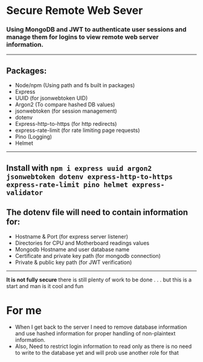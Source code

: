 # Secure Remote Web Sever #
### Using MongoDB and JWT to authenticate user sessions and manage them for logins to view remote web server information. 
---
## Packages:
- Node/npm (Using path and fs built in packages)
- Express 
- UUID (for jsonwebtoken UID)
- Argon2 (To compare hashed DB values)
- jsonwebtoken (for session management)
- dotenv
- Express-http-to-https (for http redirects) 
- express-rate-limit (for rate limiting page requests)
- Pino (Logging)
- Helmet
---
Install with `npm i express uuid argon2 jsonwebtoken dotenv express-http-to-https express-rate-limit pino helmet express-validator`
---
## The dotenv file will need to contain information for:
- Hostname & Port (for express server listener)
- Directories for CPU and Motherboard readings values
- Mongodb Hostname and user database name
- Certificate and private key path (for mongodb connection)
- Private & public key path (for JWT verification)
---
**It is not fully secure** there is still plenty of work to be done . . . but this is a start and man is it cool and fun
# For me # 
- When I get back to the server I need to remove database information and use hashed information for proper handling of non-plaintext information. 
- Also, Need to restrict login information to read only as there is no need to write to the database yet and will prob use another role for that